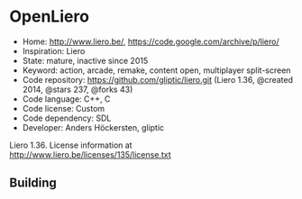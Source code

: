 # OpenLiero

- Home: http://www.liero.be/, https://code.google.com/archive/p/liero/
- Inspiration: Liero
- State: mature, inactive since 2015
- Keyword: action, arcade, remake, content open, multiplayer split-screen
- Code repository: https://github.com/gliptic/liero.git (Liero 1.36, @created 2014, @stars 237, @forks 43)
- Code language: C++, C
- Code license: Custom
- Code dependency: SDL
- Developer: Anders Höckersten, gliptic

Liero 1.36. License information at http://www.liero.be/licenses/135/license.txt

## Building
